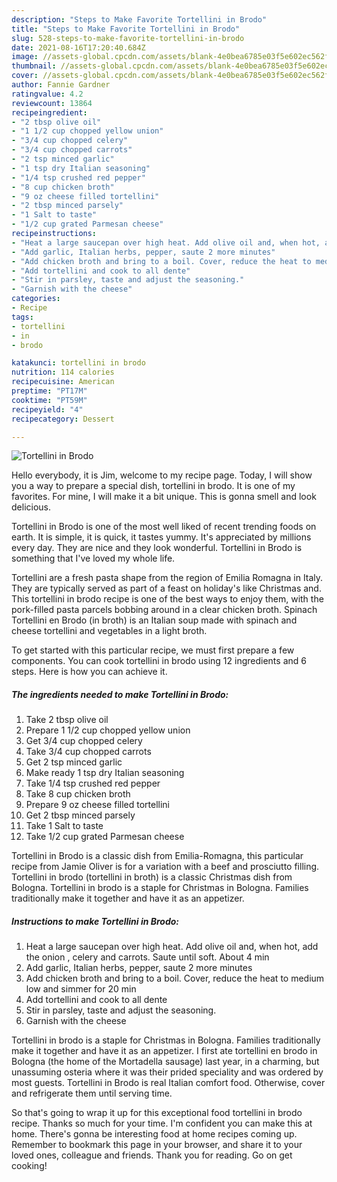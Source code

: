 ```yaml
---
description: "Steps to Make Favorite Tortellini in Brodo"
title: "Steps to Make Favorite Tortellini in Brodo"
slug: 528-steps-to-make-favorite-tortellini-in-brodo
date: 2021-08-16T17:20:40.684Z
image: //assets-global.cpcdn.com/assets/blank-4e0bea6785e03f5e602ec562f230caae08da540cada707380b4fe1bbebba43da.png
thumbnail: //assets-global.cpcdn.com/assets/blank-4e0bea6785e03f5e602ec562f230caae08da540cada707380b4fe1bbebba43da.png
cover: //assets-global.cpcdn.com/assets/blank-4e0bea6785e03f5e602ec562f230caae08da540cada707380b4fe1bbebba43da.png
author: Fannie Gardner
ratingvalue: 4.2
reviewcount: 13864
recipeingredient:
- "2 tbsp olive oil"
- "1 1/2 cup chopped yellow union"
- "3/4 cup chopped celery"
- "3/4 cup chopped carrots"
- "2 tsp minced garlic"
- "1 tsp dry Italian seasoning"
- "1/4 tsp crushed red pepper"
- "8 cup chicken broth"
- "9 oz cheese filled tortellini"
- "2 tbsp minced parsely"
- "1 Salt to taste"
- "1/2 cup grated Parmesan cheese"
recipeinstructions:
- "Heat a large saucepan over high heat. Add olive oil and, when hot, add the onion , celery and carrots. Saute until soft. About 4 min"
- "Add garlic, Italian herbs, pepper, saute 2 more minutes"
- "Add chicken broth and bring to a boil. Cover, reduce the heat to medium low and simmer for 20 min"
- "Add tortellini and cook to all dente"
- "Stir in parsley, taste and adjust the seasoning."
- "Garnish with the cheese"
categories:
- Recipe
tags:
- tortellini
- in
- brodo

katakunci: tortellini in brodo 
nutrition: 114 calories
recipecuisine: American
preptime: "PT17M"
cooktime: "PT59M"
recipeyield: "4"
recipecategory: Dessert

---
```



![Tortellini in Brodo](//assets-global.cpcdn.com/assets/blank-4e0bea6785e03f5e602ec562f230caae08da540cada707380b4fe1bbebba43da.png)

Hello everybody, it is Jim, welcome to my recipe page. Today, I will show you a way to prepare a special dish, tortellini in brodo. It is one of my favorites. For mine, I will make it a bit unique. This is gonna smell and look delicious.

Tortellini in Brodo is one of the most well liked of recent trending foods on earth. It is simple, it is quick, it tastes yummy. It's appreciated by millions every day. They are nice and they look wonderful. Tortellini in Brodo is something that I've loved my whole life.

Tortellini are a fresh pasta shape from the region of Emilia Romagna in Italy. They are typically served as part of a feast on holiday&#39;s like Christmas and. This tortellini in brodo recipe is one of the best ways to enjoy them, with the pork-filled pasta parcels bobbing around in a clear chicken broth. Spinach Tortellini en Brodo (in broth) is an Italian soup made with spinach and cheese tortellini and vegetables in a light broth.


To get started with this particular recipe, we must first prepare a few components. You can cook tortellini in brodo using 12 ingredients and 6 steps. Here is how you can achieve it.

<!--inarticleads1-->

##### The ingredients needed to make Tortellini in Brodo:

1. Take 2 tbsp olive oil
1. Prepare 1 1/2 cup chopped yellow union
1. Get 3/4 cup chopped celery
1. Take 3/4 cup chopped carrots
1. Get 2 tsp minced garlic
1. Make ready 1 tsp dry Italian seasoning
1. Take 1/4 tsp crushed red pepper
1. Take 8 cup chicken broth
1. Prepare 9 oz cheese filled tortellini
1. Get 2 tbsp minced parsely
1. Take 1 Salt to taste
1. Take 1/2 cup grated Parmesan cheese


Tortellini in Brodo is a classic dish from Emilia-Romagna, this particular recipe from Jamie Oliver is for a variation with a beef and prosciutto filling. Tortellini in brodo (tortellini in broth) is a classic Christmas dish from Bologna. Tortellini in brodo is a staple for Christmas in Bologna. Families traditionally make it together and have it as an appetizer. 

<!--inarticleads2-->

##### Instructions to make Tortellini in Brodo:

1. Heat a large saucepan over high heat. Add olive oil and, when hot, add the onion , celery and carrots. Saute until soft. About 4 min
1. Add garlic, Italian herbs, pepper, saute 2 more minutes
1. Add chicken broth and bring to a boil. Cover, reduce the heat to medium low and simmer for 20 min
1. Add tortellini and cook to all dente
1. Stir in parsley, taste and adjust the seasoning.
1. Garnish with the cheese


Tortellini in brodo is a staple for Christmas in Bologna. Families traditionally make it together and have it as an appetizer. I first ate tortellini en brodo in Bologna (the home of the Mortadella sausage) last year, in a charming, but unassuming osteria where it was their prided speciality and was ordered by most guests. Tortellini in Brodo is real Italian comfort food. Otherwise, cover and refrigerate them until serving time. 

So that's going to wrap it up for this exceptional food tortellini in brodo recipe. Thanks so much for your time. I'm confident you can make this at home. There's gonna be interesting food at home recipes coming up. Remember to bookmark this page in your browser, and share it to your loved ones, colleague and friends. Thank you for reading. Go on get cooking!
